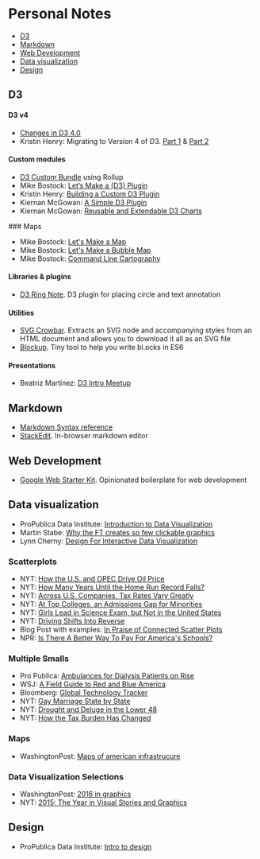 # Personal Notes

* [D3](#d3)
* [Markdown](#markdown)
* [Web Development](#web-development)
* [Data visualization](#data-visualization)
* [Design](#design)


## D3

#### D3 v4
- [Changes in D3 4.0](https://github.com/d3/d3/blob/master/CHANGES.md)
- Kristin Henry: Migrating to Version 4 of D3. [Part 1](https://medium.com/state-of-analytics/migrating-to-version-4-of-d3-part1-6a5e83ce8e31#.ok3uj3jh6) & [Part 2](https://medium.com/@KristinHenry/migrating-to-version-4-of-d3-part-2-modules-packages-and-plugins-b70427552fe4#.7aj6p7d5i)

#### Custom modules
- [D3 Custom Bundle](https://bl.ocks.org/mbostock/bb09af4c39c79cffcde4) using Rollup 
- Mike Bostock: [Let’s Make a (D3) Plugin](https://bost.ocks.org/mike/d3-plugin/)
- Kristin Henry: [Building a Custom D3 Plugin](https://github.com/KristinHenry/learning-d3.v4/tree/master/tutorial-start-with-plugin-src)
- Kiernan McGowan: [A Simple D3 Plugin](https://537.io/a-simple-d3-plugin/)
- Kiernan McGowan: [Reusable and Extendable D3 Charts](https://537.io/reusable-and-extendable-d3-charts/)

### Maps
- Mike Bostock: [Let's Make a Map](https://bost.ocks.org/mike/map/)
- Mike Bostock: [Let's Make a Bubble Map](https://bost.ocks.org/mike/bubble-map/)
- Mike Bostock: [Command Line Cartography](https://medium.com/@mbostock/command-line-cartography-part-1-897aa8f8ca2c#.xa47olhrg)

#### Libraries & plugins
- [D3 Ring Note](https://github.com/armollica/d3-ring-note). D3 plugin for placing circle and text annotation

#### Utilities
- [SVG Crowbar](https://github.com/NYTimes/svg-crowbar). Extracts an SVG node and accompanying styles from an HTML document and allows you to download it all as an SVG file
- [Blockup](https://github.com/gabrielflorit/blockup). Tiny tool to help you write bl.ocks in ES6 

#### Presentations
- Beatriz Martínez: [D3 Intro Meetup](https://github.com/maritrinez/intro_d3_meetup/blob/master/d3_intro_meetup.pdf)


## Markdown

- [Markdown Syntax reference](http://commonmark.org/help/)
- [StackEdit](https://stackedit.io/). In-browser markdown editor


## Web Development

- [Google Web Starter Kit](https://github.com/google/web-starter-kit). Opinionated boilerplate for web development


## Data visualization
- ProPublica Data Institute: [Introduction to Data Visualization](https://projects.propublica.org/graphics/images/data-institute/presentations/intro-to-datavis.pdf)
- Martin Stabe: [Why the FT creates so few clickable graphics](https://www.ft.com/content/c62b21c6-7feb-11e6-8e50-8ec15fb462f4)
- Lynn Cherny: [Design For Interactive Data Visualization](http://ghostweather.slides.com/lynncherny/deck-8#/)

### Scatterplots
- NYT: [How the U.S. and OPEC Drive Oil Price](http://www.nytimes.com/interactive/2015/09/30/business/how-the-us-and-opec-drive-oil-prices.html)
- NYT: [How Many Years Until the Home Run Record Falls?](http://www.nytimes.com/interactive/2015/04/03/sports/baseball/mlb-records.html)
- NYT: [Across U.S. Companies, Tax Rates Vary Greatly](http://www.nytimes.com/interactive/2013/05/25/sunday-review/corporate-taxes.html?ref=sunday)
- NYT: [At Top Colleges, an Admissions Gap for Minorities](http://www.nytimes.com/interactive/2013/05/07/education/college-admissions-gap.html)
- NYT: [Girls Lead in Science Exam, but Not in the United States](http://www.nytimes.com/interactive/2013/02/04/science/girls-lead-in-science-exam-but-not-in-the-united-states.html)
- NYT: [Driving Shifts Into Reverse](http://4.bp.blogspot.com/-hKr9ETXwdj4/UFjJWm7daEI/AAAAAAAAAxI/O5EMLZTu5Zw/s1600/02metrics-popup-v3.jpg)
- Blog Post with examples: [In Praise of Connected Scatter Plots](http://www.dundas.com/support/blog/in-praise-of-connected-scatter-plots)
- NPR: [Is There A Better Way To Pay For America's Schools?](http://www.npr.org/2016/05/01/476224759/is-there-a-better-way-to-pay-for-americas-schools)

### Multiple Smalls
- Pro Publica: [Ambulances for Dialysis Patients on Rise](https://projects.propublica.org/graphics/ambulances)
- WSJ: [A Field Guide to Red and Blue America](http://graphics.wsj.com/elections/2016/field-guide-red-blue-america/)
- Bloomberg: [Global Technology Tracker](http://www.bloomberg.com/graphics/global-technology-companies/?utm_content=graphics&utm_campaign=socialflow-organic&utm_source=twitter&utm_medium=social&cmpid%3D=socialflow-twitter-graphics)
- NYT: [Gay Marriage State by State](http://www.nytimes.com/interactive/2015/03/04/us/gay-marriage-state-by-state.html)
- NYT: [Drought and Deluge in the Lower 48](http://www.nytimes.com/interactive/2012/08/11/sunday-review/drought-history.html)
- NYT: [How the Tax Burden Has Changed](http://www.nytimes.com/interactive/2012/11/30/us/tax-burden.html)

### Maps
- WashingtonPost: [Maps of american infrastrucure](https://www.washingtonpost.com/graphics/national/maps-of-american-infrastrucure/)

### Data Visualization Selections
- WashingtonPost: [2016 in graphics](https://www.washingtonpost.com/graphics/national/2016-in-graphics/)
- NYT: [2015: The Year in Visual Stories and Graphics](http://www.nytimes.com/interactive/2015/us/year-in-interactive-storytelling.html)

## Design

- ProPublica Data Institute: [Intro to design](https://propublica.s3.amazonaws.com/projects/datainstitute/lena/designforj/designforj.html)
